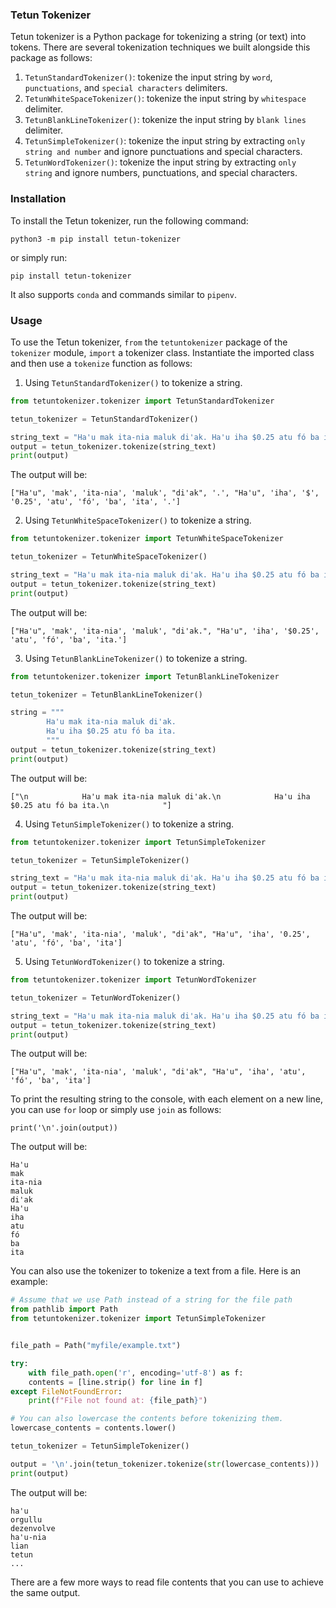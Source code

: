 ### Tetun Tokenizer

Tetun tokenizer is a Python package for tokenizing a string (or text) into tokens. There are several tokenization techniques we built alongside this package as follows:
1. `TetunStandardTokenizer()`: tokenize the input string by `word`, `punctuations`, and `special characters` delimiters.
2. `TetunWhiteSpaceTokenizer()`: tokenize the input string by `whitespace` delimiter.
3. `TetunBlankLineTokenizer()`: tokenize the input string by `blank lines` delimiter.
4. `TetunSimpleTokenizer()`: tokenize the input string by extracting `only string and number` and ignore punctuations and special characters.
5. `TetunWordTokenizer()`: tokenize the input string by extracting `only string` and ignore numbers, punctuations, and special characters.


### Installation

To install the Tetun tokenizer, run the following command:

```
python3 -m pip install tetun-tokenizer
```

or simply run:

```
pip install tetun-tokenizer
```

It also supports `conda` and commands similar to `pipenv`.


### Usage

To use the Tetun tokenizer, `from` the `tetuntokenizer` package of the `tokenizer` module, `import` a tokenizer class. Instantiate the imported class and then use a `tokenize` function as follows:

1. Using  `TetunStandardTokenizer()` to tokenize a string.

```python
from tetuntokenizer.tokenizer import TetunStandardTokenizer

tetun_tokenizer = TetunStandardTokenizer()

string_text = "Ha'u mak ita-nia maluk di'ak. Ha'u iha $0.25 atu fó ba ita."
output = tetun_tokenizer.tokenize(string_text)
print(output)
```

The output will be:

```
["Ha'u", 'mak', 'ita-nia', 'maluk', "di'ak", '.', "Ha'u", 'iha', '$', '0.25', 'atu', 'fó', 'ba', 'ita', '.']
```

2. Using `TetunWhiteSpaceTokenizer()` to tokenize a string.

```python
from tetuntokenizer.tokenizer import TetunWhiteSpaceTokenizer

tetun_tokenizer = TetunWhiteSpaceTokenizer()

string_text = "Ha'u mak ita-nia maluk di'ak. Ha'u iha $0.25 atu fó ba ita."
output = tetun_tokenizer.tokenize(string_text)
print(output)
```

The output will be:

```
["Ha'u", 'mak', 'ita-nia', 'maluk', "di'ak.", "Ha'u", 'iha', '$0.25', 'atu', 'fó', 'ba', 'ita.']
```

3. Using `TetunBlankLineTokenizer()` to tokenize a string.

```python
from tetuntokenizer.tokenizer import TetunBlankLineTokenizer

tetun_tokenizer = TetunBlankLineTokenizer()

string = """
        Ha'u mak ita-nia maluk di'ak.
        Ha'u iha $0.25 atu fó ba ita.
        """
output = tetun_tokenizer.tokenize(string_text)
print(output)
```

The output will be:

```
["\n            Ha'u mak ita-nia maluk di'ak.\n            Ha'u iha $0.25 atu fó ba ita.\n            "]
```

4. Using `TetunSimpleTokenizer()` to tokenize a string.

```python
from tetuntokenizer.tokenizer import TetunSimpleTokenizer

tetun_tokenizer = TetunSimpleTokenizer()

string_text = "Ha'u mak ita-nia maluk di'ak. Ha'u iha $0.25 atu fó ba ita."
output = tetun_tokenizer.tokenize(string_text)
print(output)
```

The output will be:

```
["Ha'u", 'mak', 'ita-nia', 'maluk', "di'ak", "Ha'u", 'iha', '0.25', 'atu', 'fó', 'ba', 'ita']
```

5. Using `TetunWordTokenizer()` to tokenize a string.

```python
from tetuntokenizer.tokenizer import TetunWordTokenizer

tetun_tokenizer = TetunWordTokenizer()

string_text = "Ha'u mak ita-nia maluk di'ak. Ha'u iha $0.25 atu fó ba ita."
output = tetun_tokenizer.tokenize(string_text)
print(output)
```

The output will be:

```
["Ha'u", 'mak', 'ita-nia', 'maluk', "di'ak", "Ha'u", 'iha', 'atu', 'fó', 'ba', 'ita']
```

To print the resulting string to the console, with each element on a new line, you can use `for` loop or simply use `join` as follows:

```
print('\n'.join(output))
```

The output will be:

```
Ha'u
mak
ita-nia
maluk
di'ak
Ha'u
iha
atu
fó
ba
ita
```

You can also use the tokenizer to tokenize a text from a file. Here is an example:

```python
# Assume that we use Path instead of a string for the file path
from pathlib import Path
from tetuntokenizer.tokenizer import TetunSimpleTokenizer


file_path = Path("myfile/example.txt")

try:
    with file_path.open('r', encoding='utf-8') as f:
    contents = [line.strip() for line in f]
except FileNotFoundError:
    print(f"File not found at: {file_path}")

# You can also lowercase the contents before tokenizing them.
lowercase_contents = contents.lower()

tetun_tokenizer = TetunSimpleTokenizer()

output = '\n'.join(tetun_tokenizer.tokenize(str(lowercase_contents)))
print(output)

```

The output will be:

```
ha'u
orgullu
dezenvolve
ha'u-nia
lian
tetun 
...
```

There are a few more ways to read file contents that you can use to achieve the same output.